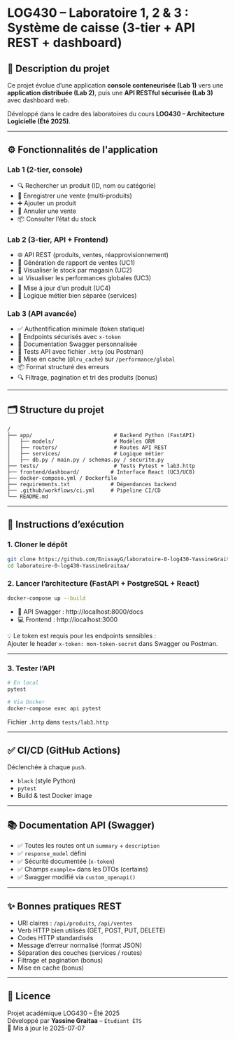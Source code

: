 # LOG430 – Laboratoire 1, 2 & 3 : Système de caisse (3-tier + API REST + dashboard)

## 🧩 Description du projet

Ce projet évolue d’une application **console conteneurisée (Lab 1)** vers une **application distribuée (Lab 2)**, puis une **API RESTful sécurisée (Lab 3)** avec dashboard web.

Développé dans le cadre des laboratoires du cours **LOG430 – Architecture Logicielle (Été 2025)**.

---

## ⚙️ Fonctionnalités de l'application

### Lab 1 (2-tier, console)
- 🔍 Rechercher un produit (ID, nom ou catégorie)
- 🛒 Enregistrer une vente (multi-produits)
- ➕ Ajouter un produit
- 🔁 Annuler une vente
- 📦 Consulter l’état du stock

### Lab 2 (3-tier, API + Frontend)
- 🌐 API REST (produits, ventes, réapprovisionnement)
- 🧾 Génération de rapport de ventes (UC1)
- 🧂 Visualiser le stock par magasin (UC2)
- 📊 Visualiser les performances globales (UC3)
- 🧼 Mise à jour d’un produit (UC4)
- 🧠 Logique métier bien séparée (services)

### Lab 3 (API avancée)
- ✅ Authentification minimale (token statique)
- 🔐 Endpoints sécurisés avec `x-token`
- 📜 Documentation Swagger personnalisée
- 🧪 Tests API avec fichier `.http` (ou Postman)
- 🧠 Mise en cache (`@lru_cache`) sur `/performance/global`
- 📦 Format structuré des erreurs
- 🔍 Filtrage, pagination et tri des produits (bonus)

---

## 🗂️ Structure du projet

```
/
├── app/                          # Backend Python (FastAPI)
│   ├── models/                   # Modèles ORM
│   ├── routers/                  # Routes API REST
│   ├── services/                 # Logique métier
│   ├── db.py / main.py / schemas.py / securite.py
├── tests/                        # Tests Pytest + lab3.http
├── frontend/dashboard/          # Interface React (UC3/UC8)
├── docker-compose.yml / Dockerfile
├── requirements.txt             # Dépendances backend
├── .github/workflows/ci.yml     # Pipeline CI/CD
└── README.md
```

---

## 🚀 Instructions d’exécution

### 1. Cloner le dépôt

```bash
git clone https://github.com/EnissayG/laboratoire-0-log430-YassineGraitaa.git
cd laboratoire-0-log430-YassineGraitaa/
```

### 2. Lancer l’architecture (FastAPI + PostgreSQL + React)

```bash
docker-compose up --build
```

- 🧠 API Swagger : http://localhost:8000/docs
- 💻 Frontend : http://localhost:3000

💡 Le token est requis pour les endpoints sensibles :  
Ajouter le header `x-token: mon-token-secret` dans Swagger ou Postman.

---

### 3. Tester l’API

```bash
# En local
pytest

# Via Docker
docker-compose exec api pytest
```

Fichier `.http` dans `tests/lab3.http`

---

## ✅ CI/CD (GitHub Actions)

Déclenchée à chaque `push`.

- `black` (style Python)
- `pytest`
- Build & test Docker image

---

## 📚 Documentation API (Swagger)

- ✅ Toutes les routes ont un `summary` + `description`
- ✅ `response_model` défini
- ✅ Sécurité documentée (`x-token`)
- ✅ Champs `example=` dans les DTOs (certains)
- ✅ Swagger modifié via `custom_openapi()`

---

## ✨ Bonnes pratiques REST

- URI claires : `/api/produits`, `/api/ventes`
- Verb HTTP bien utilisés (GET, POST, PUT, DELETE)
- Codes HTTP standardisés
- Message d’erreur normalisé (format JSON)
- Séparation des couches (services / routes)
- Filtrage et pagination (bonus)
- Mise en cache (bonus)

---

## 📄 Licence

Projet académique LOG430 – Été 2025  
Développé par **Yassine Graitaa** – `Étudiant ÉTS`  
📅 Mis à jour le 2025-07-07
